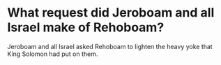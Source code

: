 # What request did Jeroboam and all Israel make of Rehoboam?

Jeroboam and all Israel asked Rehoboam to lighten the heavy yoke that King Solomon had put on them.
